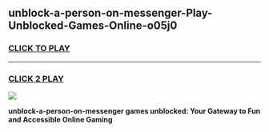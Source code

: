 
## unblock-a-person-on-messenger-Play-Unblocked-Games-Online-o05j0
<h3>
<a href="https://premium76.site?title=unblock-a-person-on-messenger&ref=25A">CLICK TO PLAY</a></h3>
<hr>

<h3>
<a href="https://premium76.site?title=unblock-a-person-on-messenger&ref=25A">CLICK 2 PLAY</a>
  
</h3>

<a href="https://premium76.site?title=unblock-a-person-on-messenger&ref=25A"><img src="https://clearcache.store/games.png"></a>


**unblock-a-person-on-messenger games unblocked: Your Gateway to Fun and Accessible Online Gaming**
